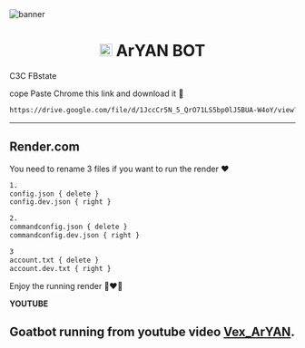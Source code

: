 <img src="https://drive.google.com/file/d/1U0uOUEgHklJKkh4qGX7p3Ol63J1hfgt-/view?usp=drivesdk" alt="banner">
<h1 align="center"><img src="https://i.imgur.com/3F8GRUx.jpeg" width="22px"> ArYAN BOT</h1


## C3C FBstate

cope Paste Chrome this link and download it 🙂

```bash
https://drive.google.com/file/d/1JccCr5N_5_QrO71LS5bp0lJ5BUA-W4oY/view?usp=drivesdk
```
________________

## Render.com
You need to rename 3 files if you want to run the render ❤️

```bash
1.
config.json { delete }
config.dev.json { right }

2.
commandconfig.json { delete }
commandconfig.dev.json { right }

3
account.txt { delete }
account.dev.txt { right }
```

Enjoy the running render 🙂❤️🦆

**YOUTUBE**

Goatbot running from youtube video
[Vex_ArYAN](https://youtu.be/FXjDP5VWjg4?si=02AY7shzbcMqDda2).
- 
